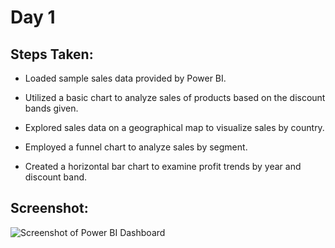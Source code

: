 # Day 1



## Steps Taken:


   - Loaded sample sales data provided by Power BI.


   - Utilized a basic chart to analyze sales of products based on the discount bands given.
   


   - Explored sales data on a geographical map to visualize sales by country.


   - Employed a funnel chart to analyze sales by segment.


   - Created a horizontal bar chart to examine profit trends by year and discount band.





## Screenshot:
![Screenshot of Power BI Dashboard](https://github.com/psahu1110/POWER-B1/assets/114385902/82787ff4-9b2b-4591-addc-f142f3e3c461)





